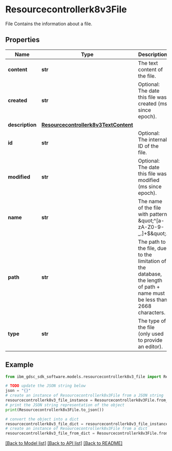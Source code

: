 # Resourcecontrollerk8v3File

File Contains the information about a file.

## Properties

Name | Type | Description | Notes
------------ | ------------- | ------------- | -------------
**content** | **str** | The text content of the file. | [optional] 
**created** | **str** | Optional: The date this file was created (ms since epoch). | [optional] 
**description** | [**Resourcecontrollerk8v3TextContent**](Resourcecontrollerk8v3TextContent.md) |  | [optional] 
**id** | **str** | Optional: The internal ID of the file. | [optional] 
**modified** | **str** | Optional: The date this file was modified (ms since epoch). | [optional] 
**name** | **str** | The name of the file with pattern \&quot;^[a-zA-Z0-9-_.]+$\&quot;. | [optional] 
**path** | **str** | The path to the file, due to the limitation of the database, the length of path + name must be less than 2668 characters. | [optional] 
**type** | **str** | The type of the file (only used to provide an editor). | [optional] 

## Example

```python
from ibm_gdsc_sdk_software.models.resourcecontrollerk8v3_file import Resourcecontrollerk8v3File

# TODO update the JSON string below
json = "{}"
# create an instance of Resourcecontrollerk8v3File from a JSON string
resourcecontrollerk8v3_file_instance = Resourcecontrollerk8v3File.from_json(json)
# print the JSON string representation of the object
print(Resourcecontrollerk8v3File.to_json())

# convert the object into a dict
resourcecontrollerk8v3_file_dict = resourcecontrollerk8v3_file_instance.to_dict()
# create an instance of Resourcecontrollerk8v3File from a dict
resourcecontrollerk8v3_file_from_dict = Resourcecontrollerk8v3File.from_dict(resourcecontrollerk8v3_file_dict)
```
[[Back to Model list]](../README.md#documentation-for-models) [[Back to API list]](../README.md#documentation-for-api-endpoints) [[Back to README]](../README.md)


